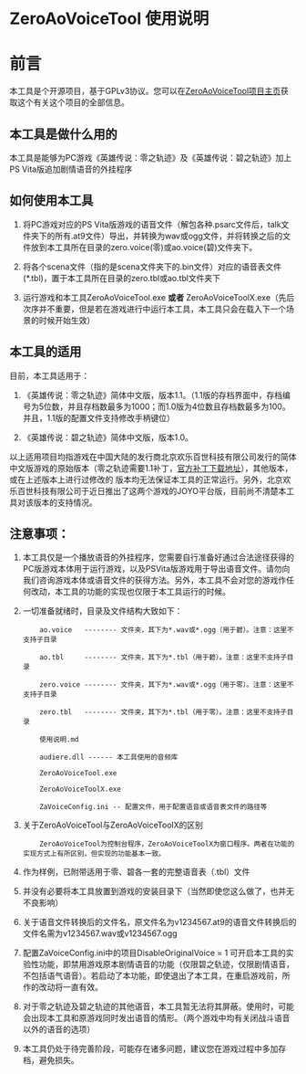 ZeroAoVoiceTool 使用说明
==============================

前言
====

本工具是个开源项目，基于GPLv3协议。您可以在[ZeroAoVoiceTool项目主页](https://github.com/ZhenjianYang/ZeroAoVoiceTool)获取这个有关这个项目的全部信息。

本工具是做什么用的
------------------

本工具是能够为PC游戏《英雄传说：零之轨迹》及《英雄传说：碧之轨迹》加上PS
Vita版追加剧情语音的外挂程序

如何使用本工具
--------------

1.  将PC游戏对应的PS
    Vita版游戏的语音文件（解包各种.psarc文件后，talk文件夹下的所有.at9文件）导出，并转换为wav或ogg文件，并将转换之后的文件放到本工具所在目录的zero.voice(零)或ao.voice(碧)文件夹下。

2.  将各个scena文件（指的是scena文件夹下的.bin文件）对应的语音表文件(\*.tbl)，置于本工具所在目录的zero.tbl或ao.tbl文件夹下

3.  运行游戏和本工具ZeroAoVoiceTool.exe **或者** ZeroAoVoiceToolX.exe（先后次序并不重要，但是若在游戏进行中运行本工具，本工具只会在载入下一个场景的时候开始生效）

本工具的适用
------------

目前，本工具适用于：

1.  《英雄传说：零之轨迹》简体中文版，版本1.1。（1.1版的存档界面中，存档编号为5位数，并且存档数最多为1000；而1.0版为4位数且存档数最多为100。并且，1.1版的配置文件支持修改手柄键位）

2.  《英雄传说：碧之轨迹》简体中文版，版本1.0。

以上适用项目均指游戏在中国大陆的发行商北京欢乐百世科技有限公司发行的简体中文版游戏的原始版本（零之轨迹需要1.1补丁，[官方补丁下载地址](http://pan.baidu.com/s/1jGjy62M)），其他版本，或在上述版本上进行过修改的
版本均无法保证本工具的正常运行。另外，北京欢乐百世科技有限公司于近日推出了这两个游戏的JOYO平台版，目前尚不清楚本工具对该版本的支持情况。

注意事项：
----------

1.  本工具仅是一个播放语音的外挂程序，您需要自行准备好通过合法途径获得的PC版游戏本体用于运行游戏，以及PSVita版游戏用于导出语音文件。请勿向我们咨询游戏本体或语音文件的获得方法。另外，本工具不会对您的游戏作任何改动，本工具的功能的实现也仅限于本工具运行的时候。

2.  一切准备就绪时，目录及文件结构大致如下：

            ao.voice   -------- 文件夹，其下为*.wav或*.ogg（用于碧）。注意：这里不支持子目录

            ao.tbl     -------- 文件夹，其下为*.tbl（用于碧）。注意：这里不支持子目录

            zero.voice -------- 文件夹，其下为*.wav或*.ogg（用于零）。注意：这里不支持子目录

            zero.tbl   -------- 文件夹，其下为*.tbl（用于零）。注意：这里不支持子目录

            使用说明.md
            
            audiere.dll ------ 本工具使用的音频库

            ZeroAoVoiceTool.exe
            
            ZeroAoVoiceToolX.exe

            ZaVoiceConfig.ini -- 配置文件，用于配置语音或语音表文件的路径等
            
3.  关于ZeroAoVoiceTool与ZeroAoVoiceToolX的区别

            ZeroAoVoiceTool为控制台程序，ZeroAoVoiceToolX为窗口程序。两者在功能的实现方式上有所区别，但实现的功能基本一致。

4.  作为样例，已附带适用于零、碧各一套的完整语音表（.tbl）文件

5.  并没有必要将本工具放置到游戏的安装目录下（当然即使您这么做了，也并无不良影响）

6.  关于语音文件转换后的文件名，原文件名为v1234567.at9的语音文件转换后的文件名需为v1234567.wav或v1234567.ogg

7.  配置ZaVoiceConfig.ini中的项目DisableOriginalVoice = 1
    可开启本工具的实验性功能，即禁用游戏原本剧情语音的功能（仅限碧之轨迹，仅限剧情语音，不包括语气语音）。若启动了本功能，即使退出了本工具，在重启游戏前，所作的改动将一直有效。

8.  对于零之轨迹及碧之轨迹的其他语音，本工具暂无法将其屏蔽。使用时，可能会出现本工具和原游戏同时发出语音的情形。（两个游戏中均有关闭战斗语音以外的语音的选项）

9.  本工具仍处于待完善阶段，可能存在诸多问题，建议您在游戏过程中多加存档，避免损失。


